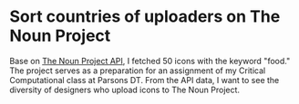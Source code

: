 # Sort countries of uploaders on The Noun Project

Base on [The Noun Project API](https://thenounproject.com/developers/), I fetched 50 icons with the keyword "food." The project serves as a preparation for an assignment of my Critical Computational class at Parsons DT. From the API data, I want to see the diversity of designers who upload icons to The Noun Project.
